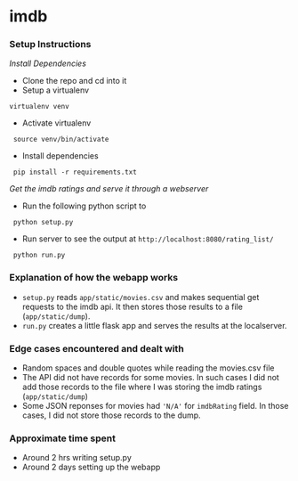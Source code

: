 # imdb

### Setup Instructions 
  _Install Dependencies_ 
  - Clone the repo and cd into it
  - Setup a virtualenv 
  
  ```virtualenv venv ```
  - Activate virtualenv
    
  ``` source venv/bin/activate```
  - Install dependencies
    
  ``` pip install -r requirements.txt```
  
_Get the imdb ratings and serve it through a webserver_ 
  - Run the following python script to 

  ``` python setup.py```

  - Run server to see the output at ```http://localhost:8080/rating_list/```
   
  ``` python run.py```


### Explanation of how the webapp works
  - ```setup.py``` reads ```app/static/movies.csv``` and makes sequential get requests to the imdb api. It then stores those results to a file (```app/static/dump```). 
  - ```run.py``` creates a little flask app and serves the results at the localserver. 


### Edge cases encountered and dealt with
  - Random spaces and double quotes while reading the movies.csv file
  - The API did not have records for some movies. In such cases I did not add those records to the file where I was storing the imdb ratings (```app/static/dump```)
  - Some JSON reponses for movies had ```'N/A'``` for  ```imdbRating``` field. In those cases, I did not store those records to the dump. 
  
### Approximate time spent
  - Around 2 hrs writing setup.py
  - Around 2 days setting up the webapp 
  
  
  
  

